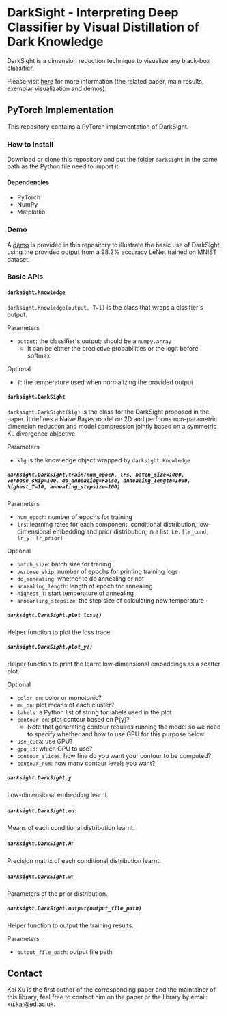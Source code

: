 # DarkSight - Interpreting Deep Classifier by Visual Distillation of Dark Knowledge

DarkSight is a dimension reduction technique to visualize any black-box classifier. 

Please visit [here](http://xuk.ai/darksight) for more information (the related paper, main results, exemplar visualization and demos).

## PyTorch Implementation

This repository contains a PyTorch implementation of DarkSight.

### How to Install

Download or clone this repository and put the folder `darksight` in the same path as the Python file need to import it.

#### Dependencies

- PyTorch
- NumPy
- Matplotlib

### Demo

A [demo](https://github.com/xukai92/darksight/blob/master/demo.ipynb) is provided in this repository to illustrate the basic use of DarkSight, using the provided [output](https://github.com/xukai92/darksight/blob/master/examples/data/lenet-mnist.csv) from a 98.2% accuracy LeNet trained on MNIST dataset.

### Basic APIs

#### `darksight.Knowledge`

`darksight.Knowledge(output, T=1)` is the class that wraps a clssifier's output.

Parameters
- `output`: the classifier's output; should be a `numpy.array`
  - It can be either the predictive probabilities or the logit before softmax

Optional
- `T`: the temperature used when normalizing the provided output

#### `darksight.DarkSight`

`darksight.DarkSight(klg)` is the class for the DarkSight proposed in the paper.
It defines a Naive Bayes model on 2D and performs non-parametric dimension reduction and model compression jointly based on a symmetric KL divergence objective.

Parameters
- `klg` is the knowledge object wrapped by `darksight.Knowledge`

##### `darksight.DarkSight.train(num_epoch, lrs, batch_size=1000, verbose_skip=100, do_annealing=False, annealing_length=1000, highest_T=10, annealing_stepsize=100)`

Parameters
  - `num_epoch`: number of epochs for training
  - `lrs`: learning rates for each component, conditional distribution, low-dimensional embedding and prior distribution, in a list, i.e. `[lr_cond, lr_y, lr_prior]`

Optional
  - `batch_size`: batch size for traning
  - `verbose_skip`: number of epochs for printing training logs
  - `do_annealing`: whether to do annealing or not
  - `annealing_length`: length of epoch for annealing
  - `highest_T`: start temperature of annealing
  - `annearling_stepsize`: the step size of calculating new temperature

##### `darksight.DarkSight.plot_loss()`

Helper function to plot the loss trace.

##### `darksight.DarkSight.plot_y()`

Helper function to print the learnt low-dimensional embeddings as a scatter plot.

Optional
  - `color_on`: color or monotonic?
  - `mu_on`: plot means of each cluster?
  - `labels`: a Python list of string for labels used in the plot
  - `contour_on`: plot contour based on P(y)?
    - Note that generating contour requires running the model so we need to specify whether and how to use GPU for this purpose below
  - `use_cuda`: use GPU?
  - `gpu_id`: which GPU to use?
  - `contour_slices`: how fine do you want your contour to be computed?
  - `contour_num`: how many contour levels you want?

##### `darksight.DarkSight.y`

Low-dimensional embedding learnt.

##### `darksight.DarkSight.mu`: 

Means of each conditional distribution learnt.

##### `darksight.DarkSight.H`: 

Precision matrix of each conditional distribution learnt.

##### `darksight.DarkSight.w`: 

Parameters of the prior distribution.

##### `darksight.DarkSight.output(output_file_path)`

Helper function to output the training results.

Parameters
  - `output_file_path`: output file path

## Contact

Kai Xu is the first author of the corresponding paper and the maintainer of this library, feel free to contact him on the paper or the library by email: xu.kai@ed.ac.uk.